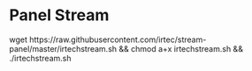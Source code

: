 # Panel Stream
<p>wget https://raw.githubusercontent.com/irtec/stream-panel/master/irtechstream.sh && chmod a+x irtechstream.sh && ./irtechstream.sh</p>
